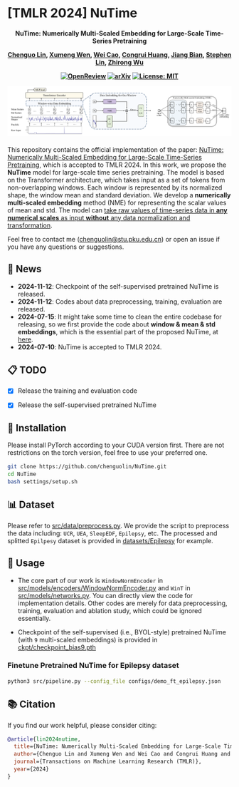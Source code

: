 # [TMLR 2024] NuTime

<h4 align="center">

NuTime: Numerically Multi-Scaled Embedding for Large-Scale Time-Series Pretraining

[Chenguo Lin](https://chenguolin.github.io), [Xumeng Wen](https://github.com/xumwen), [Wei Cao](https://weicao1990.github.io/), [Congrui Huang](https://dblp.org/pid/26/8737.html), [Jiang Bian](https://sites.google.com/view/jiangbian), [Stephen Lin](https://www.microsoft.com/en-us/research/people/stevelin/), [Zhirong Wu](https://www.microsoft.com/en-us/research/people/wuzhiron/)

[![OpenReview](https://img.shields.io/badge/OpenReview-Page-blue)](https://openreview.net/forum?id=TwiSBZ0p9u)
[![arXiv](https://img.shields.io/badge/arXiv-2310.07402-b31b1b.svg?logo=arXiv)](https://arxiv.org/abs/2310.07402)
[![License: MIT](https://img.shields.io/badge/License-MIT-yellow)](./LICENSE)

<p>
    <img width="730" alt="pipeline", src="./assets/pipeline.png">
</p>

</h4>

This repository contains the official implementation of the paper: [NuTime: Numerically Multi-Scaled Embedding for Large-Scale Time-Series Pretraining](https://arxiv.org/abs/2310.07402), which is accepted to TMLR 2024.
In this work, we propose the <b>NuTime</b> model for large-scale time series pretraining. The model is based on the Transformer architecture, which takes input as a set of tokens from non-overlapping windows. Each window is represented by its normalized shape, the window mean and standard deviation. We develop a <b>numerically multi-scaled embedding</b> method (NME) for representing the scalar values of mean and std. The model can <u>take raw values of time-series data in <b>any numerical scales</b> as input <b>without</b> any data normalization and transformation</u>.

Feel free to contact me (chenguolin@stu.pku.edu.cn) or open an issue if you have any questions or suggestions.


## 📢 News
- **2024-11-12**: Checkpoint of the self-supervised pretrained NuTime is released.
- **2024-11-12**: Codes about data preprocessing, training, evaluation are released.
- **2024-07-15**: It might take some time to clean the entire codebase for releasing, so we first provide the code about **window & mean & std embeddings**, which is the essential part of the proposed NuTime, at [here](./src/models/encoders/WindowNormEncoder.py).
- **2024-07-10**: NuTime is accepted to TMLR 2024.


## 📋 TODO
- [x] Release the training and evaluation code
- [x] Release the self-supervised pretrained NuTime


## 🔧 Installation
Please install PyTorch according to your CUDA version first. There are not restrictions on the torch version, feel free to use your preferred one.
```bash
git clone https://github.com/chenguolin/NuTime.git
cd NuTime
bash settings/setup.sh
```


## 📊 Dataset
Please refer to [src/data/preprocess.py](./src/data/preprocess.py).
We provide the script to preprocess the data including: `UCR`, `UEA`, `SleepEDF`, `Epilepsy`, etc.
The processed and splitted `Epilpesy` dataset is provided in [datasets/Epilepsy](./datasets/Epilepsy) for example.


## 🚀 Usage
- The core part of our work is `WindowNormEncoder` in [src/models/encoders/WindowNormEncoder.py](./src/models/encoders/WindowNormEncoder.py) and `WinT` in [src/models/networks.py](./src/models/networks.py). You can directly view the code for implementation details. Other codes are merely for data preprocessing, training, evaluation and ablation study, which could be ignored essentially.

- Checkpoint of the self-supervised (i.e., BYOL-style) pretrained NuTime (with `9` multi-scaled embeddings) is provided in [ckpt/checkpoint_bias9.pth](./ckpt/checkpoint_bias9.pth)

### Finetune Pretrained NuTime for Epilepsy dataset
```bash
python3 src/pipeline.py --config_file configs/demo_ft_epilepsy.json
```


## 📚 Citation
If you find our work helpful, please consider citing:
```bibtex
@article{lin2024nutime,
  title={NuTime: Numerically Multi-Scaled Embedding for Large-Scale Time-Series Pretraining},
  author={Chenguo Lin and Xumeng Wen and Wei Cao and Congrui Huang and Jiang Bian and Stephen Lin and Zhirong Wu},
  journal={Transactions on Machine Learning Research (TMLR)},
  year={2024}
}
```
